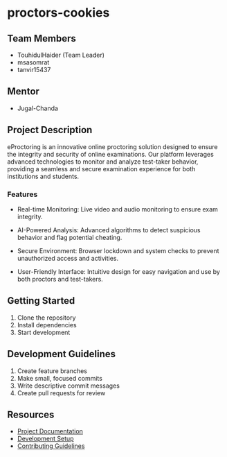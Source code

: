 # proctors-cookies

## Team Members
- TouhidulHaider (Team Leader)
- msasomrat
- tanvir15437

## Mentor
- Jugal-Chanda

## Project Description
eProctoring is an innovative online proctoring solution designed to ensure the integrity and security of online examinations. Our platform leverages advanced technologies to monitor and analyze test-taker behavior, providing a seamless and secure examination experience for both institutions and students.

### Features
- Real-time Monitoring: Live video and audio monitoring to ensure exam integrity.

- AI-Powered Analysis: Advanced algorithms to detect suspicious behavior and flag potential cheating.

- Secure Environment: Browser lockdown and system checks to prevent unauthorized access and activities.

- User-Friendly Interface: Intuitive design for easy navigation and use by both proctors and test-takers.


## Getting Started
1. Clone the repository
2. Install dependencies
3. Start development

## Development Guidelines
1. Create feature branches
2. Make small, focused commits
3. Write descriptive commit messages
4. Create pull requests for review

## Resources
- [Project Documentation](docs/)
- [Development Setup](docs/setup.md)
- [Contributing Guidelines](CONTRIBUTING.md)
